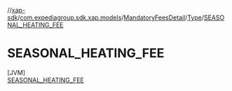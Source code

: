 //[xap-sdk](../../../../../index.md)/[com.expediagroup.sdk.xap.models](../../../index.md)/[MandatoryFeesDetail](../../index.md)/[Type](../index.md)/[SEASONAL_HEATING_FEE](index.md)

# SEASONAL_HEATING_FEE

[JVM]\
[SEASONAL_HEATING_FEE](index.md)
